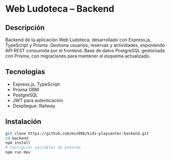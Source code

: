 # Web Ludoteca – Backend

## Descripción
Backend de la aplicación Web Ludoteca, desarrollado con Express.js, TypeScript y Prisma. Gestiona usuarios, reservas y actividades, exponiendo API REST consumida por el frontend. Base de datos PostgreSQL gestionada con Prisma, con migraciones para mantener el esquema actualizado.

## Tecnologías
- Express.js, TypeScript  
- Prisma ORM  
- PostgreSQL  
- JWT para autenticación  
- Despliegue: Railway  

## Instalación
```bash
git clone https://github.com/miv986/kids-playcenter-backend.git
cd backend
npm install
# Configurar variables de entorno
npm run dev

